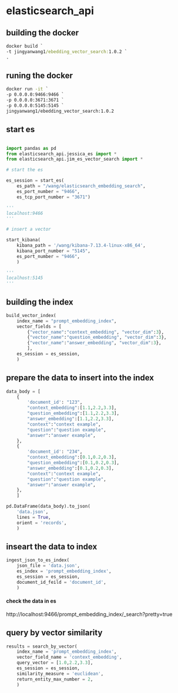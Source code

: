 # elasticsearch_api

## building the docker

```cmd
docker build `
-t jingyanwang1/ebedding_vector_search:1.0.2 `
.
```

## runing the docker

```cmd
docker run -it `
-p 0.0.0.0:9466:9466 `
-p 0.0.0.0:3671:3671 `
-p 0.0.0.0:5145:5145 `
jingyanwang1/ebedding_vector_search:1.0.2
```


## start es

```python

import pandas as pd
from elasticsearch_api.jessica_es import *
from elasticsearch_api.jim_es_vector_search import *

# start the es

es_session = start_es(
	es_path = "/wang/elasticsearch_embedding_search",
	es_port_number = "9466",
	es_tcp_port_number = "3671")

'''
localhost:9466
'''

# insert a vector

start_kibana(
	kibana_path = '/wang/kibana-7.13.4-linux-x86_64',
	kibana_port_number = "5145",
	es_port_number = "9466",
	)

'''
localhost:5145
'''

```

## building the index

```python
build_vector_index(
	index_name = "prompt_embedding_index",
	vector_fields = [
		{"vector_name":"context_embedding", "vector_dim":3},
		{"vector_name":"question_embedding", "vector_dim":3},
		{"vector_name":"answer_embedding", "vector_dim":3},
		],
	es_session = es_session,
	)
```
  
## prepare the data to insert into the index

```python
data_body = [
	{
		'document_id': "123",
		"context_embedding":[1.1,2.2,3.3], 
		"question_embedding":[1.1,2.2,3.3], 
		"answer_embedding":[1.1,2.2,3.3], 
		"context":"context example",
		"question":"question example",
		"answer":"answer example",
	},
	{
		'document_id': "234",
		"context_embedding":[0.1,0.2,0.3], 
		"question_embedding":[0.1,0.2,0.3], 
		"answer_embedding":[0.1,0.2,0.3], 
		"context":"context example",
		"question":"question example",
		"answer":"answer example",
	},
	]

pd.DataFrame(data_body).to_json(
	'data.json',
	lines = True,
	orient = 'records',
	)
```


## inseart the data to index


```python
ingest_json_to_es_index(
	json_file = 'data.json',
	es_index = 'prompt_embedding_index',
	es_session = es_session,
	document_id_feild = 'document_id',
	)
```

#### check the data in es
http://localhost:9466/prompt_embedding_index/_search?pretty=true


## query by vector similarity 

```python
results = search_by_vector(
	index_name = 'prompt_embedding_index',
	vector_field_name = 'context_embedding',
	query_vector = [1.0,2.2,3.3],
	es_session = es_session,
	similarity_measure = 'euclidean',
	return_entity_max_number = 2,
	)
```
